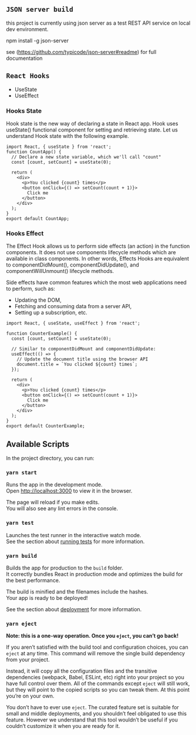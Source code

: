 ## `JSON server build`

this project is currently using json server as a test REST API service on local dev environment. 

npm install -g json-server

see (https://github.com/typicode/json-server#readme) for full documentation

## `React Hooks`

- UseState
- UseEffect

### Hooks State
Hook state is the new way of declaring a state in React app. Hook uses useState() functional component for setting and retrieving state. Let us understand Hook state with the following example.

``` 
import React, { useState } from 'react';  
function CountApp() {  
  // Declare a new state variable, which we'll call "count"  
  const [count, setCount] = useState(0);  
  
  return (  
    <div>  
      <p>You clicked {count} times</p>  
      <button onClick={() => setCount(count + 1)}>  
        Click me  
      </button>  
    </div>  
  );  
}  
export default CountApp; 
```
### Hooks Effect
The Effect Hook allows us to perform side effects (an action) in the function components. It does not use components lifecycle methods which are available in class components. In other words, Effects Hooks are equivalent to componentDidMount(), componentDidUpdate(), and componentWillUnmount() lifecycle methods.

Side effects have common features which the most web applications need to perform, such as:

- Updating the DOM,
- Fetching and consuming data from a server API,
- Setting up a subscription, etc.

```
import React, { useState, useEffect } from 'react';  
  
function CounterExample() {  
  const [count, setCount] = useState(0);  
  
  // Similar to componentDidMount and componentDidUpdate:  
  useEffect(() => {  
    // Update the document title using the browser API  
    document.title = `You clicked ${count} times`;  
  });  
  
  return (  
    <div>  
      <p>You clicked {count} times</p>  
      <button onClick={() => setCount(count + 1)}>  
        Click me  
      </button>  
    </div>  
  );  
}  
export default CounterExample;  
```

## Available Scripts

In the project directory, you can run:

### `yarn start`

Runs the app in the development mode.\
Open [http://localhost:3000](http://localhost:3000) to view it in the browser.

The page will reload if you make edits.\
You will also see any lint errors in the console.

### `yarn test`

Launches the test runner in the interactive watch mode.\
See the section about [running tests](https://facebook.github.io/create-react-app/docs/running-tests) for more information.

### `yarn build`

Builds the app for production to the `build` folder.\
It correctly bundles React in production mode and optimizes the build for the best performance.

The build is minified and the filenames include the hashes.\
Your app is ready to be deployed!

See the section about [deployment](https://facebook.github.io/create-react-app/docs/deployment) for more information.

### `yarn eject`

**Note: this is a one-way operation. Once you `eject`, you can’t go back!**

If you aren’t satisfied with the build tool and configuration choices, you can `eject` at any time. This command will remove the single build dependency from your project.

Instead, it will copy all the configuration files and the transitive dependencies (webpack, Babel, ESLint, etc) right into your project so you have full control over them. All of the commands except `eject` will still work, but they will point to the copied scripts so you can tweak them. At this point you’re on your own.

You don’t have to ever use `eject`. The curated feature set is suitable for small and middle deployments, and you shouldn’t feel obligated to use this feature. However we understand that this tool wouldn’t be useful if you couldn’t customize it when you are ready for it.


